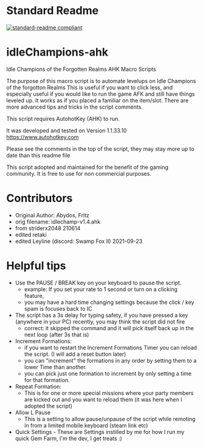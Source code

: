 # Standard Readme
[![standard-readme compliant](https://img.shields.io/badge/readme%20style-standard-brightgreen.svg?style=flat-square)](https://github.com/RichardLitt/standard-readme)

# idleChampions-ahk
Idle Champions of the Forgotten Realms AHK Macro Scripts

 The purpose of this macro script is to automate levelups on Idle Champions of the forgotton Realms
 This is useful if you want to click less, and especially useful if you would like to run the game AFK and still have things leveled up.
 It works as if you placed a familiar on the item/slot.
 There are more advanced tips and tricks in the script comments.

 This script requires AutohotKey (AHK) to run.

 It was developed and tested on Version 1.1.33.10 https://www.autohotkey.com

 Please see the comments in the top of the script, they may stay more up to date than this readme file

 This script adopted and maintained for the benefit of the gaming community.  It is free to use for non commercial purposes.

# Contributors
- Original Author: Abydos, Fritz
- orig filename: idlechamp-v1.4.ahk
- from striderx2048 210614
- edited retaki
- edited Leyline (discord: Swamp Fox II) 2021-09-23

# Helpful tips
 - Use the PAUSE / BREAK key on your keyboard to pause the script.
   - example: If you set your rate to 1 second or turn on a clicking feature,
   - you may have a hard time changing settings because the click / key spam is focuses back to IC
 - The script has a 3s delay for typing safety, if you have pressed a key (anywhere in your PC) recently, you may think the script did not fire
  	- correct: it skipped the command and it will pick itself back up in the next loop (after 3s that is)
 - Increment Formations:
  	- if you want to restart the Increment Formations Timer you can reload the script.  (I will add a reset button later)
  	- you can "increment" the formations in any order by setting them to a lower Time than another.
  	- you can pick just one formation to increment by only setting a time for that formation.
 - Repeat Formation:
  	- This is for one or more special missions where your party members are kicked out and you want to reload them (it was here when I adopted the script)
 -	Allow L Pause
  	-	This is a setting to allow pause/unpause of the script while remoting in from a limited mobile keyboard (steam link etc)
 -	Quick Settings
  		- These are Settings instilled by me for how I run my quick Gem Farm, I'm the dev, I get treats :)
